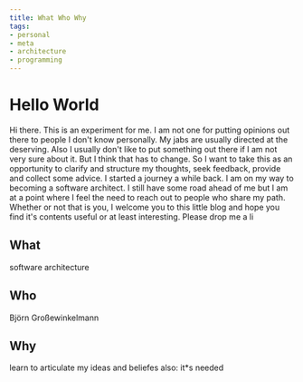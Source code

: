 ```yaml
---
title: What Who Why
tags:
- personal
- meta
- architecture
- programming
---
```

# Hello World
Hi there. 
This is an experiment for me. I am  not one for putting opinions out there to people I don't know personally. My jabs are usually directed at the deserving. Also I usually don't like to put something out there if I am not very sure about it.
But I think that has to change. So I want to take this as an opportunity to clarify and structure my thoughts, seek feedback, provide and collect some advice. 
I started a journey a while back. I am on my way to becoming a software architect. I still have some road ahead of me but I am at a point where I feel the need to reach out to people who share my path.
Whether or not that is you, I welcome you to this little blog and hope you find it's contents useful or at least interesting. Please drop me a li

## What
software architecture
## Who 
Björn Großewinkelmann
## Why
learn to articulate my ideas and beliefes
also: it*s needed
<!--stackedit_data:
eyJoaXN0b3J5IjpbLTE4NzY1Njk3MiwtMTczNzcxMjc1MSwtNT
c0NjUzNjgsMTkzNjc1NTQ0OSwtNTAwNDc0MjM2XX0=
-->